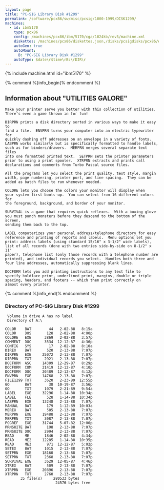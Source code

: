 ```yaml
---
layout: page
title: "PC-SIG Library Disk #1299"
permalink: /software/pcx86/sw/misc/pcsig/1000-1999/DISK1299/
machines:
  - id: ibm5170
    type: pcx86
    config: /machines/pcx86/ibm/5170/cga/1024kb/rev3/machine.xml
    diskettes: /machines/pcx86/diskettes.json,/disks/pcsigdisks/pcx86/diskettes.json
    autoGen: true
    autoMount:
      B: "PC-SIG Library Disk #1299"
    autoType: $date\r$time\rB:\rDIR\r
---
```


{% include machine.html id="ibm5170" %}

{% comment %}info_begin{% endcomment %}

## Information about "UTILITIES GALORE"

    Make your printer serve you better with this collection of utilities.
    There's even a game thrown in for fun!
    
    DIRPRN prints a disk directory sorted in various ways to make it easy to
    find a file.  ENVPRN turns your computer into an electric typewriter for
    quickly dashing off addresses on an envelope in a variety of fonts.
    LABPRN works similarly but is specifically formatted to handle labels,
    such as for binders/drawers.  MERPRN merges several separate text files
    into one formatted printed text.  SETPRN sets the printer parameters
    prior to using a print spooler.  XTRPRN extracts and prints call
    declarations and comments from Turbo Pascal source files.
    
    All the programs let you select the print quality, text style, margin
    width, page numbering, printer port, and line spacing.  They can be
    added as batch files to run whenever needed.
    
    COLORE lets you choose the colors your monitor will display when
    your system first boots-up.  You can select from 16 different colors for
    the foreground, background, and border of your monitor.
    
    SURVIVAL is a game that requires quick reflexes.  With a boxing glove
    you must punch monsters before they descend to the bottom of the screen,
    sending them back to the top.
    
    LABEL computerizes your personal address/telephone directory for easy
    reference and printing of reports and labels.  Menu options let you
    print: address labels (using standard 15/16" x 3-1/2" wide labels),
    list of all records (done with two entries side-by-side on 8-1/2" x 11"
    paper), telephone list (only those records with a telephone number are
    printed), and individual records you select.  Handles both three and
    four line addresses, automatically suppressing blank lines.
    
    DOCFORM lets you add printing instructions to any text file to
    specify boldface print, underlined print, margins, double or triple
    spacing, headers, and footers -- which then print correctly on
    almost every printer.
{% comment %}info_end{% endcomment %}


### Directory of PC-SIG Library Disk #1299

     Volume in drive A has no label
     Directory of A:\

    COLOR    BAT        44   2-02-88   8:15a
    COLOR    DOS       128   2-02-88   4:00p
    COLORE   EXE      3869   2-02-88   3:57p
    COMMENT  DOC      3534  12-12-87   4:36p
    CONFIG   SYS        17   2-02-88   8:10a
    DIREX    BAT       520   2-13-88   7:07p
    DIRPRN   EXE     25072   2-13-88   7:07p
    DIRPRN   TXT      2921   2-13-88   7:07p
    DOCFORM  ASC     14309  12-29-87   8:29p
    DOCFORM  COM     21419  12-12-87   4:10p
    DOCFORM  DOC     20489  12-12-87   4:12p
    ENVPRN   EXE     14768   2-13-88   7:07p
    FILE1299 TXT      3620   2-23-89  12:55p
    GO       BAT        38  10-19-87   3:56p
    GO       TXT      1079   2-21-89   9:54a
    LABEL    EXE     32296   1-14-88  10:34p
    LABEL    FLE       528   1-14-88  10:34p
    LABPRN   EXE     13248   2-13-88   7:07p
    MANUAL   BAT       179   1-12-89  10:03a
    MEREX    BAT       505   2-13-88   7:07p
    MERPRN   EXE     19488   2-13-88   7:07p
    MERPRN   TXT      3087   2-13-88   7:07p
    PCGREF   EXE     31744   5-07-82  12:00p
    PRNSUITE BAT       198   2-13-88   7:07p
    PRNSUITE DOC      2994   2-13-88   7:07p
    READ     ME       1846   2-02-88   4:34p
    READ     ME2     12285   1-14-88  10:35p
    READ     ME3       971  12-12-87   5:02p
    SETEX    BAT      1015   2-13-88   7:07p
    SETPRN   EXE     18160   2-13-88   7:07p
    SETPRN   TXT      2368   2-13-88   7:07p
    SURVIVAL EXE      3629  12-05-87   4:46p
    XTREX    BAT       509   2-13-88   7:07p
    XTRPRN   EXE     20896   2-13-88   7:07p
    XTRPRN   TXT      2760   2-13-88   7:07p
           35 file(s)     280533 bytes
                           24576 bytes free

